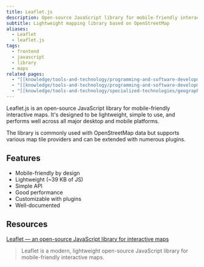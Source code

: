 ```yaml
---
title: Leaflet.js
description: Open-source JavaScript library for mobile-friendly interactive maps
subtitle: Lightweight mapping library based on OpenStreetMap
aliases:
  - Leaflet
  - leaflet.js
tags:
  - frontend
  - javascript
  - library
  - maps
related pages:
  - "[[knowledge/tools-and-technology/programming-and-software-development/languages/javascript/index|JavaScript]]"
  - "[[knowledge/tools-and-technology/programming-and-software-development/languages/javascript/librairies/index|JavaScript Libraries]]"
  - "[[knowledge/tools-and-technology/specialized-technologies/geographic-information-systems/openstreet-map|OpenStreetMap]]"
---
```


Leaflet.js is an open-source JavaScript library for mobile-friendly interactive maps. It's designed to be lightweight, simple to use, and performs well across all major desktop and mobile platforms.

The library is commonly used with OpenStreetMap data but supports various map tile providers and can be extended with numerous plugins.

## Features

- Mobile-friendly by design
- Lightweight (~39 KB of JS)
- Simple API
- Good performance
- Customizable with plugins
- Well-documented

## Resources

[Leaflet — an open-source JavaScript library for interactive maps](https://leafletjs.com)
> Leaflet is a modern, lightweight open-source JavaScript library for mobile-friendly interactive maps.

